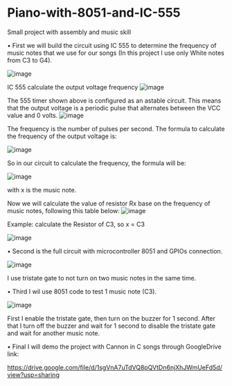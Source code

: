 # Piano-with-8051-and-IC-555
Small project with assembly and music skill

• First we will build the circuit using IC 555 to determine the frequency of music notes that we use for our songs
(In this project I use only White notes from C3 to G4).

![image](https://user-images.githubusercontent.com/104365389/165517091-e6d82bc6-c4d4-473b-b8cb-c6b6077793b9.png)

IC 555 calculate the output voltage frequency
![image](https://user-images.githubusercontent.com/104365389/165499814-e5025105-e0da-4c92-a9a5-f60d3089d9cc.png)

The 555 timer shown above is configured as an astable circuit. This means that the output voltage is a periodic pulse that alternates between the VCC value and 0 volts.
![image](https://user-images.githubusercontent.com/104365389/165500153-e20450ad-cdf5-4c60-9580-70bb7132f939.png)

The frequency is the number of pulses per second. The formula to calculate the frequency of the output voltage is:

![image](https://user-images.githubusercontent.com/104365389/165500538-47bf0ebb-959f-43bc-b3c7-8c25be1451c9.png)

So in our circuit to calculate the frequency, the formula will be:

![image](https://user-images.githubusercontent.com/104365389/165518632-9a6366fc-6075-4470-8cbb-3df3b7145e49.png)

with x is the music note.

Now we will calculate the value of resistor Rx base on the frequency of music notes, following this table below:
![image](https://user-images.githubusercontent.com/104365389/165517789-95b587b1-16bd-40c9-8705-3ab9f558e9c3.png)

Example: calculate the Resistor of C3, so x = C3

![image](https://user-images.githubusercontent.com/104365389/165518513-ffc96137-e7d2-4242-af8b-c8dec84a9e9e.png)

• Second is the full circuit with microcontroller 8051 and GPIOs connection.

![image](https://user-images.githubusercontent.com/104365389/165520619-815d0f3a-c2a8-4286-b953-ad21745448ac.png)

I use tristate gate to not turn on two music notes in the same time.

• Third I wil use 8051 code to test 1 music note (C3).

![image](https://user-images.githubusercontent.com/104365389/165528687-09bb16a1-3c8a-4b8a-b849-f9f747c7352a.png)

First I enable the tristate gate, then turn on the buzzer for 1 second. After that I turn off the buzzer and wait for 1 second to disable the tristate gate and wait for another music note.

• Final I will demo the project with Cannon in C songs through GoogleDrive link:

https://drive.google.com/file/d/1sgVnA7uTdVQ8pQVtDn6njXhJWmUeFd5d/view?usp=sharing
